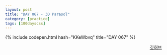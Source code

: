 ```yaml
---
layout: post
title: "DAY 067 - 3D Parasol"
category: [practice]
tags: [100dayscss]
---
```


{% include codepen.html hash="KKeWbvq" title="DAY 067" %}

<p align="right">
  <a href="https://github.com/mnmn092631/100daysCSS/tree/main/DAY%20067%20-%203D%20parasol" title="깃허브">깃허브</a>
</p>
